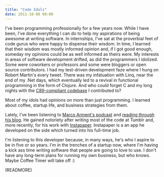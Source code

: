 ```yaml
---
title: "Code Idols"
date: 2011-10-08 00:00
---
```


I've been programming professionally for a few years now. While I have been, I've done everything I can do to help my aspirations of being awesome at writing software. In internships, I've sat at the proverbial feet of code gurus who were happy to dispense their wisdom. In time, I learned that their wisdom was mostly informed opinion and, if I got good enough, someday my opinions could be as well informed as theirs were. My interests in areas of software development drifted, as did the programmers I idolized. Some were coworkers or professors and some were bloggers or open source contributors. I had my test-driven development faze where I hung on Robert Martin's every tweet. There was my infatuation with Linq, near the end of my .Net days, which eventually led to a revival in functional programming in the form of Clojure. And who could forget C and my long nights with the [C89-compliant codebase](http://code.google.com/p/odin-ii/) I contributed to?

Most of my idols had opinions on more than just programming. I learned about coffee, startup life, and business strategies from them.

Lately, I've been listening to [Marco Arment's podcast](http://5by5.tv/buildanalyze/) and [reading through his blog](http://www.marco.org/). He gained notoriety after writing most of the code at Tumblr and, more recently, for his work with [Instapaper](http://www.instapaper.com/). Instapaper is a an app he developed on the side which turned into his full-time job.

I'm listening to this developer because, in many ways, he's who I aspire to be in five or so years. I'm in the trenches of a startup now, where I'm having a kick ass time writing software that people are going to love to use. I don't have any long-term plans for running my own business, but who knows. Maybe Coffee Timer will take off :)

(READMORE)
